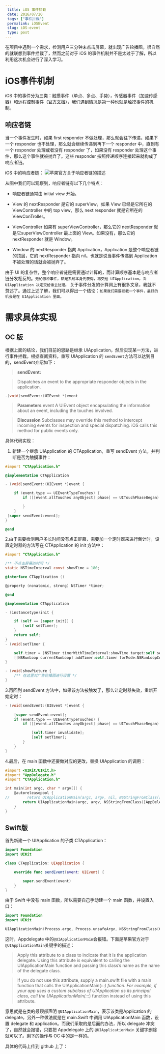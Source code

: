 ```yaml
---
 title: iOS 事件拦截
 date: 2016/07/20
 tags: ["事件拦截"]
 permalink: iOSEvent
 slug: iOS-event
 type: post
---
```


在项目中遇到一个需求，检测用户三分钟未点击屏幕，就出现广告轮播图。很自然的就联想到事件拦截了，然而之前对于 iOS 的事件机制并不是太过于了解，所以利用这次机会进行了深入学习。

# iOS事件机制
iOS 中的事件分为三类：触摸事件（单点、多点、手势），传感器事件（加速传感器）和远程控制事件（[官方文档](https://developer.apple.com/library/ios/documentation/EventHandling/Conceptual/EventHandlingiPhoneOS/Introduction/Introduction.html)），我们遇到情况是第一种也就是触摸事件的机制。

## 响应者链
当一个事件发生时，如果 first responder 不做处理，那么就会往下传递，如果下一个 responder 也不处理，那么就会继续传递到再下一个 responder 中，直到有一个 responder 处理或者没有 responder 了，如果没有 responder 处理这个事件，那么这个事件就被抛弃了。这些 responder 按照传递顺序连接起来就构成了响应者链。

iOS 中的响应者链：
![苹果官方关于响应者链的描述](https://lh3.googleusercontent.com/-6DVPdEbo12A/V48oTEjGXfI/AAAAAAAAAAk/Vn_s04cJOlk/I/14689996896970.jpg)

从图中我们可以观察到，响应者链有以下几个特点：

* 响应者链通常由 initial view 开始。

* View 的 nextResponder 是它的 superView，如果 View 已经是它所在的 ViewController 中的 top view，那么 next responder 就是它所在的 ViewConTroller。
* ViewController 如果有 superViewController，那么它的 nextResponder 就是它superViewController 最上面的 View。如果没有，那么它的 nextResponder 就是 Window。

* Window 的 nextResponder 指向 Application，Application 是整个响应者链的顶层，它的 nextResponder 指向 nil。也就是说当事件传递到 Application 不被处理的话就会被抛弃了。

由于 UI 的复杂性，整个响应者链是需要通过计算的，而计算顺序基本是与响应者链分发相反的。`无论哪种事件，都是系统本身先获得，再交给 UIApplication，由 UIApplication 决定交给谁去处理。` 关于事件分发的计算网上有很多文章，我就不赘述了。通过上述了解，我们可以得出一个结论：`如果我们需要拦截一个事件，最好的机会是在 UIApplication 里面。`
# 需求具体实现
## OC 版
根据上面的结论，我们目前的思路是继承 UIApplication，然后实现某一方法，进行事件拦截。根据查阅资料，重写 UIApplication 的 `sendEvent`方法可以达到目的，sendEvent介绍如下：

>  **sendEvent:**

> Dispatches an event to the appropriate responder objects in the application.

> 
```ObjectiveC
-(void)sendEvent:(UIEvent *)event
```
>  **Parameters**
> event
> A UIEvent object encapsulating the information about an event, including the touches involved.

> **Discussion**
> Subclasses may override this method to intercept incoming events for inspection and special dispatching. iOS calls this method for public events only.

具体代码实现：
1. 新建一个继承 UIApplication 的 CTApplication，重写 sendEvent 方法，并判断是否为触摸事件：

```ObjectiveC
#import "CTApplication.h"

@implementation CTApplication

- (void)sendEvent:(UIEvent *)event {

    if (event.type == UIEventTypeTouches) {
        if ([[event.allTouches anyObject] phase] == UITouchPhaseBegan) {

        }
    }
 [super sendEvent:event];
}

@end
```

2.由于需要检测用户多长时间没有点击屏幕，需要加一个定时器来进行倒计时，设置定时器的方法写在 CTApplication 的 init 方法中：

```ObjectiveC
#import "CTApplication.h"

/** 不点击屏幕的时间 */
static NSTimeInterval const showTime = 180;

@interface CTApplication ()

@property (nonatomic, strong) NSTimer *timer;

@end

@implementation CTApplication

- (instancetype)init {

    if (self == [super init]) {
        [self setTimer];
    }
    return self;
}
- (void)setTimer {

    self.timer = [NSTimer timerWithTimeInterval:showTime target:self selector:@selector(showPicture) userInfo:nil repeats:NO];
    [[NSRunLoop currentRunLoop] addTimer:self.timer forMode:NSRunLoopCommonModes];
}

- (void)showPicture {
	/** 在这里对广告轮播图进行设置 */
}
```

3.再回到 sendEvent 方法中，如果该方法被触发了，那么让定时器失效，重新开始定时：


```ObjectiveC
- (void)sendEvent:(UIEvent *)event {
    
    [super sendEvent:event];
    if (event.type == UIEventTypeTouches) {
        if ([[event.allTouches anyObject] phase] == UITouchPhaseBegan) {

            [self.timer invalidate];
            [self setTimer];
        }
    }
}
```
4.最后，在 main 函数中还要做对应的更改，替换 UIApplication 的调用：

```ObjectiveC
#import <UIKit/UIKit.h>
#import "AppDelegate.h"
#import "CTApplication.h"

int main(int argc, char * argv[]) {
    @autoreleasepool {
//        return UIApplicationMain(argc, argv, nil, NSStringFromClass([AppDelegate class]));
        return UIApplicationMain(argc, argv, NSStringFromClass([AppDelegate class]), NSStringFromClass([CTApplication class]));
    }
}
```


## Swift版
首先新建一个 UIApplication 的子类 CTApplication：

```Swift
import Foundation
import UIKit

class CTApplication: UIApplication {

    override func sendEvent(event: UIEvent) {

        super.sendEvent(event)
    }
}
```

由于 Swift 中没有 main 函数，所以需要自己手动建一个 main 函数，并设置入口：


```Swift
import Foundation
import UIKit

UIApplicationMain(Process.argc, Process.unsafeArgv, NSStringFromClass(CTApplication), NSStringFromClass(AppDelegate))
```

这时，Appdelegate 中的`@UIApplicationMain`会报错。下面是苹果官方对于`@UIApplicationMain`关键字的描述：

> Apply this attribute to a class to indicate that it is the application delegate. Using this attribute is equivalent to calling the UIApplicationMain function and passing this class’s name as the name of the delegate class.

> If you do not use this attribute, supply a main.swift file with a main function that calls the UIApplicationMain(::_:) function. For example, if your app uses a custom subclass of UIApplication
as its principal class, call the UIApplicationMain(::_:) function instead of using this attribute.

意思就是在类的最顶部声明 `@UIApplicationMain`，表示该类是Application 的 delegate，另外一种做法就是在 main.Swift 中调用 UIApplicationMain 函数，设置 delegate 和 application。而我们采取的是后面的办法，所以 delegate 冲突了，自然就会报错，只要把 Appdelegate 上的 `@UIApplicationMain` 关键字删除就可以了。剩下的操作与 OC 中的是一样的。

具体的代码上传到 github 上了：






